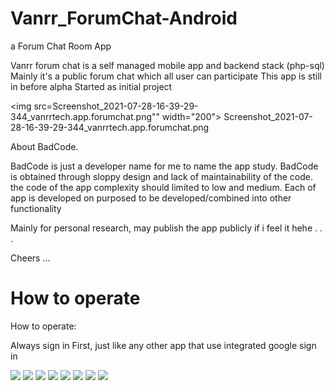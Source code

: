 # Vanrr_ForumChat-Android
a Forum Chat Room App

Vanrr forum chat is a self managed mobile app and backend stack (php-sql)
Mainly it's a public forum chat which all user can participate
This app is still in before alpha
Started as initial project
  <img src="" width="200">

<img src=Screenshot_2021-07-28-16-39-29-344_vanrrtech.app.forumchat.png"" width="200">
Screenshot_2021-07-28-16-39-29-344_vanrrtech.app.forumchat.png

About BadCode.

BadCode is just a developer name for me to name the app study.
BadCode is obtained through sloppy design and lack of maintainability of the code.
the code of the app complexity should limited to low and medium.
Each of app is developed on purposed to be developed/combined into other functionality

Mainly for personal research,
may publish the app publicly if i feel it hehe . . .

Cheers ...

# How to operate

How to operate:

Always sign in First, just like any other app that use integrated google sign in

<body>
  <img src="Screenshot_2021-05-10-17-00-27-098_com.example.simplegallery.png" width="200">
<img src="Screenshot_2021-05-12-06-43-57-105_com.example.simplegallery.png" width="200">
  <img src="Screenshot_2021-05-12-06-44-29-286_com.example.simplegallery.png"  width="200">
  
<img src="Screenshot_2021-05-12-06-44-26-770_com.google.android.gms.png" width="200">
  <img src="Screenshot_2021-05-12-06-45-22-503_com.example.simplegallery.png" width="200">
  <img src="Screenshot_2021-05-12-06-54-52-178_com.example.simplegallery.png" width="200">
  <img src="Screenshot_2021-05-12-06-55-18-782_com.example.simplegallery.png" width="200">
  <img src="Screenshot_2021-05-27-06-53-18-528_com.example.simplegallery.png" width="200">
  
  </body>
